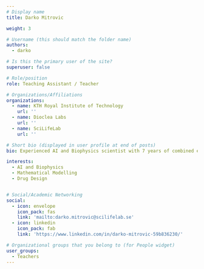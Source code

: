 ```yaml
---
# Display name
title: Darko Mitrovic

weight: 3

# Username (this should match the folder name)
authors:
  - darko

# Is this the primary user of the site?
superuser: false

# Role/position
role: Teaching Assistant / Teacher

# Organizations/Affiliations
organizations:
  - name: KTH Royal Institute of Technology
    url: ''
  - name: Dioclea Labs
    url: ''
  - name: SciLifeLab
    url: ''

# Short bio (displayed in user profile at end of posts)
bio: Experienced AI and Biophysics scientist with 7 years of combined experience. Founder of Dioclea Labs, focusing on accelerating drug design through AI.

interests:
  - AI and Biophysics
  - Mathematical Modelling
  - Drug Design


# Social/Academic Networking
social:
  - icon: envelope
    icon_pack: fas
    link: 'mailto:darko.mitrovic@scilifelab.se'
  - icon: linkedin
    icon_pack: fab
    link: 'https://www.linkedin.com/in/darko-mitrovic-59b836230/'

# Organizational groups that you belong to (for People widget)
user_groups:
  - Teachers
---
```

